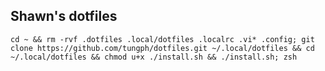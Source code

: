 ## Shawn's dotfiles
```shell script
cd ~ && rm -rvf .dotfiles .local/dotfiles .localrc .vi* .config; git clone https://github.com/tungph/dotfiles.git ~/.local/dotfiles && cd ~/.local/dotfiles && chmod u+x ./install.sh && ./install.sh; zsh
```

